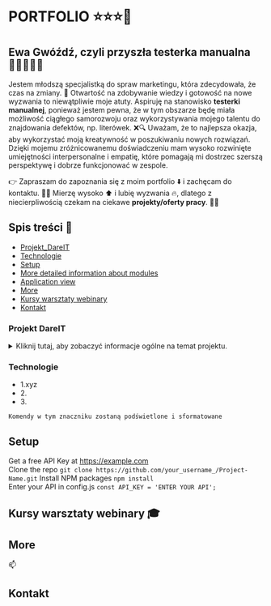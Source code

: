 # <br>**PORTFOLIO** ⭐⭐⭐🚀

## Ewa Gwóźdź, czyli przyszła testerka manualna 👩‍💻🕵🏼‍♀️ 

Jestem młodszą specjalistką do spraw marketingu, która zdecydowała, że czas na zmiany. 🎉 Otwartość na zdobywanie wiedzy i gotowość na nowe wyzwania to niewątpliwie moje atuty. Aspiruję na stanowisko **testerki manualnej**, ponieważ jestem pewna, że w tym obszarze będę miała możliwość ciągłego samorozwoju oraz wykorzystywania mojego talentu do znajdowania defektów, np. literówek. ❌🔍 Uważam, że to najlepsza okazja, aby wykorzystać moją kreatywność w poszukiwaniu nowych rozwiązań. Dzięki mojemu zróżnicowanemu doświadczeniu mam wysoko rozwinięte umiejętności interpersonalne i empatię, które pomagają mi dostrzec szerszą perspektywę i dobrze funkcjonować w zespole.

👉 Zapraszam do zapoznania się z moim portfolio ⬇️ i zachęcam do kontaktu. 📱📧 Mierzę wysoko ⬆ i lubię wyzwania 🔥, dlatego z niecierpliwością czekam na ciekawe **projekty/oferty pracy**. 🙂💼


##  Spis treści 📌

* [Projekt_DareIT](#projekt-dareit)
* [Technologie](#technologie)
* [Setup](#setup)
* [More detailed information about modules](#more-detailed-information-about-modules)
* [Application view](#application-view)
* [More](#more)
* [Kursy warsztaty webinary](#kursy-warsztaty-webinary)
* [Kontakt](#kontakt)



### Projekt DareIT
<details>
<summary>Kliknij tutaj, aby zobaczyć informacje ogólne na temat projektu. </b> </summary>
<b>Lorem ipsum</b>. Projekt..... ipsumLorem ipsumLorem ipsumLorem ipsumLorem
ipsumLorem ipsumLorem ipsumLorem ipsumLorem ipsumLorem ipsumLorem ipsumLorem
</details>


### Technologie
<ul>
<li>1.xyz </li>
<li>2.</li>
<li>3.</li>
</ul>


```commandline
Komendy w tym znaczniku zostaną podświetlone i sformatowane
```


## Setup
Get a free API Key at https://example.com <br/>
Clone the repo
```git clone https://github.com/your_username_/Project-Name.git```
Install NPM packages ```npm install```<br/>
Enter your API in config.js ```const API_KEY = 'ENTER YOUR API';```


## Kursy warsztaty webinary 🎓



## More

📫
## Kontakt 
